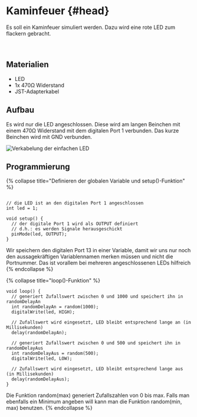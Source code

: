 # Kaminfeuer {#head}

<div class="description">
Es soll ein Kaminfeuer simuliert werden. Dazu wird eine rote LED zum flackern gebracht.</div>
<div class="line">
    <br>
    <br>
</div>

## Materialien 
* LED
* 1x 470Ω Widerstand
* JST-Adapterkabel

## Aufbau

Es wird nur die LED angeschlossen. Diese wird am langen Beinchen mit einem 470Ω Widerstand mit dem digitalen Port 1 verbunden. Das kurze Beinchen wird mit GND verbunden.

![Verkabelung der einfachen LED](../../../pictures/projekte/KaminfeuerKlein.png)

## Programmierung

{% collapse title="Definieren der globalen Variable und setup()-Funktion" %}
```arduino

// die LED ist an den digitalen Port 1 angeschlossen
int led = 1;

void setup() {
  // der digitale Port 1 wird als OUTPUT definiert
  // d.h.: es werden Signale herausgeschickt
  pinMode(led, OUTPUT);
}
```
Wir speichern den digitalen Port 13 in einer Variable, damit wir uns nur noch den aussagekräftigen Variablennamen merken müssen und nicht die Portnummer. Das ist vorallem bei mehreren angeschlossenen LEDs hilfreich
{% endcollapse %}


{% collapse title="loop()-Funktion" %}
```arduino
void loop() {
  // generiert Zufallswert zwischen 0 und 1000 und speichert ihn in randomDelayAn
  int randomDelayAn = random(1000);
  digitalWrite(led, HIGH);

  // Zufallswert wird eingesetzt, LED bleibt entsprechend lange an (in Millisekunden)
  delay(randomDelayAn);

  // generiert Zufallswert zwischen 0 und 500 und speichert ihn in randomDelayAus
  int randomDelayAus = random(500);
  digitalWrite(led, LOW);

  // Zufallswert wird eingesetzt, LED bleibt entsprechend lange aus (in Millisekunden)
  delay(randomDelayAus);
}
```
Die Funktion random(max) generiert Zufallszahlen von 0 bis max. Falls man ebenfalls ein Minimum angeben will kann man die Funktion random(min, max) benutzen.
{% endcollapse %}
